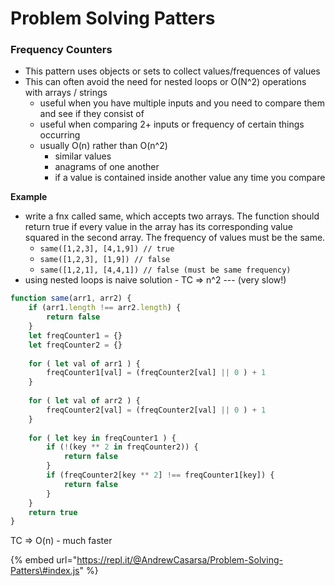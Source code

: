 # Problem Solving Patters

### Frequency Counters

* This pattern uses objects or sets to collect values/frequences of values
* This can often avoid the need for nested loops or O\(N^2\) operations with arrays / strings
  * useful when you have multiple inputs and you need to compare them and see if they consist of 
  * useful when comparing 2+ inputs or frequency of certain things occurring
  * usually O\(n\) rather than O\(n^2\) 
    * similar values
    * anagrams of one another
    * if a value is contained inside another value any time you compare

**Example**

* write a fnx called same, which accepts two arrays. The function should return true if every value in the array has its corresponding value squared in the second array. The frequency of values must be the same. 
  * `same([1,2,3], [4,1,9]) // true`
  * `same([1,2,3], [1,9]) // false`
  * `same([1,2,1], [4,4,1]) // false (must be same frequency)`
* using nested loops is naive solution - TC =&gt; n^2 --- \(very slow!\)

```javascript
function same(arr1, arr2) {
    if (arr1.length !== arr2.length) {
        return false
    }
    let freqCounter1 = {}
    let freqCounter2 = {}
    
    for ( let val of arr1 ) { 
        freqCounter1[val] = (freqCounter2[val] || 0 ) + 1 
    }
    
    for ( let val of arr2 ) {
        freqCounter2[val] = (freqCounter2[val] || 0 ) + 1
    }
    
    for ( let key in freqCounter1 ) { 
        if (!(key ** 2 in freqCounter2)) { 
            return false
        }
        if (freqCounter2[key ** 2] !== freqCounter1[key]) { 
            return false
        }
    }
    return true
}
```

TC =&gt; O\(n\) - much faster 

{% embed url="https://repl.it/@AndrewCasarsa/Problem-Solving-Patters\#index.js" %}



